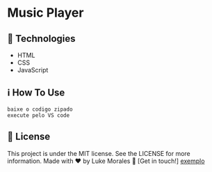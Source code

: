 # Music Player
## 🚀 Technologies
- HTML
- CSS 
- JavaScript 
## ℹ️ How To Use
~~~ Baixe o VS code
baixe o codigo zipado
execute pelo VS code 
~~~
## 📝 License
This project is under the MIT license. See the LICENSE for more information.
Made with ♥ by Luke Morales 👋 [Get in touch!]
[exemplo](www.linkedin.com/in/joaocosta123)